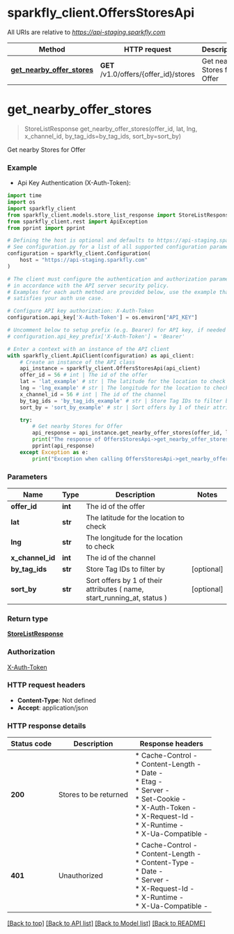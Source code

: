 # sparkfly_client.OffersStoresApi

All URIs are relative to *https://api-staging.sparkfly.com*

Method | HTTP request | Description
------------- | ------------- | -------------
[**get_nearby_offer_stores**](OffersStoresApi.md#get_nearby_offer_stores) | **GET** /v1.0/offers/{offer_id}/stores | Get nearby Stores for Offer


# **get_nearby_offer_stores**
> StoreListResponse get_nearby_offer_stores(offer_id, lat, lng, x_channel_id, by_tag_ids=by_tag_ids, sort_by=sort_by)

Get nearby Stores for Offer

### Example

* Api Key Authentication (X-Auth-Token):
```python
import time
import os
import sparkfly_client
from sparkfly_client.models.store_list_response import StoreListResponse
from sparkfly_client.rest import ApiException
from pprint import pprint

# Defining the host is optional and defaults to https://api-staging.sparkfly.com
# See configuration.py for a list of all supported configuration parameters.
configuration = sparkfly_client.Configuration(
    host = "https://api-staging.sparkfly.com"
)

# The client must configure the authentication and authorization parameters
# in accordance with the API server security policy.
# Examples for each auth method are provided below, use the example that
# satisfies your auth use case.

# Configure API key authorization: X-Auth-Token
configuration.api_key['X-Auth-Token'] = os.environ["API_KEY"]

# Uncomment below to setup prefix (e.g. Bearer) for API key, if needed
# configuration.api_key_prefix['X-Auth-Token'] = 'Bearer'

# Enter a context with an instance of the API client
with sparkfly_client.ApiClient(configuration) as api_client:
    # Create an instance of the API class
    api_instance = sparkfly_client.OffersStoresApi(api_client)
    offer_id = 56 # int | The id of the offer
    lat = 'lat_example' # str | The latitude for the location to check
    lng = 'lng_example' # str | The longitude for the location to check
    x_channel_id = 56 # int | The id of the channel
    by_tag_ids = 'by_tag_ids_example' # str | Store Tag IDs to filter by (optional)
    sort_by = 'sort_by_example' # str | Sort offers by 1 of their attributes ( name, start_running_at, status ) (optional)

    try:
        # Get nearby Stores for Offer
        api_response = api_instance.get_nearby_offer_stores(offer_id, lat, lng, x_channel_id, by_tag_ids=by_tag_ids, sort_by=sort_by)
        print("The response of OffersStoresApi->get_nearby_offer_stores:\n")
        pprint(api_response)
    except Exception as e:
        print("Exception when calling OffersStoresApi->get_nearby_offer_stores: %s\n" % e)
```



### Parameters

Name | Type | Description  | Notes
------------- | ------------- | ------------- | -------------
 **offer_id** | **int**| The id of the offer | 
 **lat** | **str**| The latitude for the location to check | 
 **lng** | **str**| The longitude for the location to check | 
 **x_channel_id** | **int**| The id of the channel | 
 **by_tag_ids** | **str**| Store Tag IDs to filter by | [optional] 
 **sort_by** | **str**| Sort offers by 1 of their attributes ( name, start_running_at, status ) | [optional] 

### Return type

[**StoreListResponse**](StoreListResponse.md)

### Authorization

[X-Auth-Token](../README.md#X-Auth-Token)

### HTTP request headers

 - **Content-Type**: Not defined
 - **Accept**: application/json

### HTTP response details
| Status code | Description | Response headers |
|-------------|-------------|------------------|
**200** | Stores to be returned |  * Cache-Control -  <br>  * Content-Length -  <br>  * Date -  <br>  * Etag -  <br>  * Server -  <br>  * Set-Cookie -  <br>  * X-Auth-Token -  <br>  * X-Request-Id -  <br>  * X-Runtime -  <br>  * X-Ua-Compatible -  <br>  |
**401** | Unauthorized |  * Cache-Control -  <br>  * Content-Length -  <br>  * Content-Type -  <br>  * Date -  <br>  * Server -  <br>  * X-Request-Id -  <br>  * X-Runtime -  <br>  * X-Ua-Compatible -  <br>  |

[[Back to top]](#) [[Back to API list]](../README.md#documentation-for-api-endpoints) [[Back to Model list]](../README.md#documentation-for-models) [[Back to README]](../README.md)

